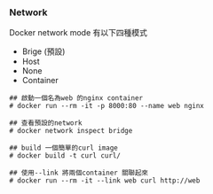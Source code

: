 
### Network

Docker network mode 有以下四種模式

- Brige (預設)
- Host
- None
- Container

```
## 啟動一個名為web 的nginx container
# docker run --rm -it -p 8000:80 --name web nginx

## 查看預設的network 
# docker network inspect bridge
```

```
## build 一個簡單的curl image
# docker build -t curl curl/
```

```
## 使用--link 將兩個container 關聯起來
# docker run --rm -it --link web curl http://web
```
